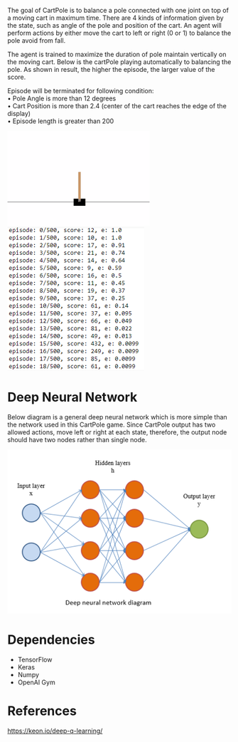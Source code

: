The goal of CartPole is to balance a pole connected with one joint on top of a moving cart in maximum time. There are 4 kinds of information given by the state, such as angle of the pole and position of the cart. An agent will perform actions by either move the cart to left or right (0 or 1) to balance the pole avoid from fall.

The agent is trained to maximize the duration of pole maintain vertically on the moving cart. Below is the cartPole playing automatically to balancing the pole. As shown in result, the higher the episode, the larger value of the score.

Episode will be terminated for following condition:
<br>•	Pole Angle is more than 12 degrees
<br>•	Cart Position is more than 2.4 (center of the cart reaches the edge of the display)
<br>•	Episode length is greater than 200


<img src="animation.gif">

<img src="result1.PNG">

# Deep Neural Network

Below diagram is a general deep neural network which is more simple than the network used in this CartPole game. Since CartPole output has two allowed actions, move left or right at each state, therefore, the output node should have two nodes rather than single node.<br>

<img src="DNN diagram.PNG">

# Dependencies
<ul>
  <li>TensorFlow</li>
  <li>Keras</li>
  <li>Numpy</li>
  <li>OpenAI Gym</li>
</ul>

# References
https://keon.io/deep-q-learning/
